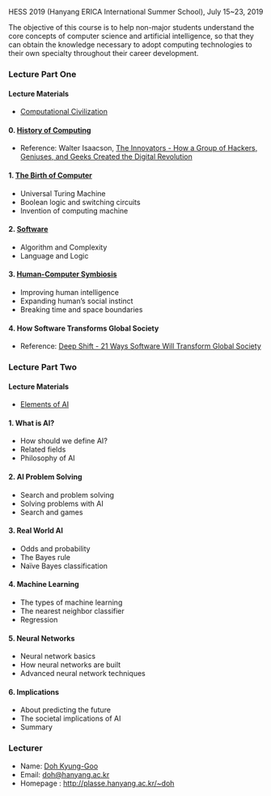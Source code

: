 HESS 2019 (Hanyang ERICA International Summer School), July 15~23, 2019

The objective of this course is to help non-major students understand the core concepts of computer science and artificial intelligence, so that they can obtain the knowledge necessary to adopt computing technologies to their own specialty throughout their career development. 

### Lecture Part One

#### Lecture Materials
  - [Computational Civilization](http://ropas.snu.ac.kr/~kwang/book-cs-leaflet.pdf)

#### 0. [History of Computing](https://drive.google.com/file/d/1AvBNXQt1npY0UvPDEOB5ahudKjUy-dBe/view?usp=sharing)
  - Reference: Walter Isaacson, [The Innovators - How a Group of Hackers, Geniuses, and Geeks Created the Digital Revolution](https://www.simonandschuster.com/books/The-Innovators/Walter-Isaacson/9781442376229)

#### 1. [The Birth of Computer](https://drive.google.com/file/d/1rDP7BK1x_-QigZbwB2r-zl_UQlhx9hDI/view?usp=sharing)
  - Universal Turing Machine
  - Boolean logic and switching circuits
  - Invention of computing machine

#### 2. [Software](https://drive.google.com/file/d/1ZtudKx-c0UitR0ewEr5SfZ9z_HjlwfM6/view?usp=sharing)
  - Algorithm and Complexity
  - Language and Logic

#### 3. [Human-Computer Symbiosis](https://drive.google.com/file/d/1BUfGOCqTWeiG-mgd7jL40p5Zsg-Z6FzW/view?usp=sharing)
  - Improving human intelligence
  - Expanding human’s social instinct
  - Breaking time and space boundaries
  
#### 4. How Software Transforms Global Society
  - Reference: [Deep Shift - 21 Ways Software Will Transform Global Society](https://drive.google.com/file/d/1OcmowbQcXdjOjIWwGMUkpif4xi860zIt/view?usp=sharing)

### Lecture Part Two

#### Lecture Materials
  - [Elements of AI](https://course.elementsofai.com)

#### 1. What is AI?
  - How should we define AI?
  - Related fields
  - Philosophy of AI 

#### 2. AI Problem Solving
  - Search and problem solving
  - Solving problems with AI
  - Search and games

#### 3. Real World AI
  - Odds and probability
  - The Bayes rule
  - Naïve Bayes classification

#### 4. Machine Learning
  - The types of machine learning
  - The nearest neighbor classifier
  - Regression

#### 5. Neural Networks
  - Neural network basics
  - How neural networks are built
  - Advanced neural network techniques

#### 6. Implications
  - About predicting the future
  - The societal implications of AI
  - Summary

### Lecturer
- Name: [Doh Kyung-Goo](http://softopians.github.io/doggzone)
- Email: doh@hanyang.ac.kr
- Homepage : http://plasse.hanyang.ac.kr/~doh
